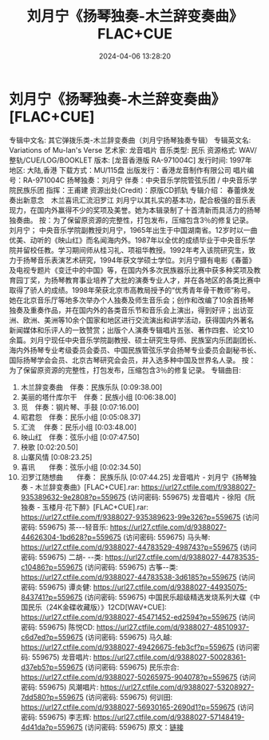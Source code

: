 ﻿---
title: 刘月宁《扬琴独奏-木兰辞变奏曲》FLAC+CUE
date: 2024-04-06 13:28:20
categories: 古典音乐、新世纪、纯音雅乐
tags: 纯音雅乐
---
# 刘月宁《扬琴独奏-木兰辞变奏曲》[FLAC+CUE]

专辑中文名: 其它弹拨乐类-木兰辞变奏曲（刘月宁扬琴独奏专辑）
专辑英文名: Variations of Mu-lan's Verse
艺术家: 龙音唱片
音乐类型: 民乐
资源格式: WAV/整轨/CUE/LOG/BOOKLET
版本: [龙音香港版 RA-971004C]
发行时间: 1997年
地区: 大陆,香港
下载方式：MU/115盘
出版发行：香港龙音制作有限公司
唱片编号：RA-971004C
扬琴独奏：刘月宁
伴奏：中央音乐学院管弦乐团 / 中央音乐学院民族乐团
指挥：王甫建
资源出处(Credit)：原版CD抓轨
专辑介绍：
春蕾焕发奏出新意念　木兰喜讯汇流汨罗江
刘月宁以其扎实的基本功，配合极强的音乐表现力，在国内外赢得不少的奖项及美誉。她为本辑录制了十首清新而具活力的扬琴独奏曲。
按：为了保留原资源的完整性，打包发布，压缩包含3％的修复记录。
刘月宁；
中央音乐学院副教授刘月宁，1965年出生于中国湖南省。12岁时以一曲优美、动听的《映山红》而名闻海内外。1987年以全优的成绩毕业于中央音乐学院并留校任教。学习期间师从桂习礼、项祖华教授。1992年考入该院研究生，致力于扬琴音乐表演艺术研究，1994年获文学硕士学位。刘月宁摄有电影《春蕾》及电视专题片《变迁中的中国》等，在国内外多次民族器乐比赛中获多种奖项及教育园丁奖，为扬琴教育事业培养了大批的演奏专业人才，并在各地区的各类比赛中取得了骄人的成绩。1998年荣获北京市高教局授予的“优秀青年骨干教师”称号。
她在北京音乐厅等地多次举办个人独奏及师生音乐会；创作和改编了10余首扬琴独奏及重奏作品，并在国内外的各类音乐节和音乐会上演出，得到好评；出访亚洲、欧洲、美洲等10余个国家和地区进行交流演出和讲学活动，获得国内外著名新闻媒体和乐评人的一致赞赏；出版个人演奏专辑唱片五张、著作四套、论文10余篇。刘月宁现任中央音乐学院副教授、硕士研究生导师、民族室内乐团副团长、海内外扬琴专业考级委员会委员、中国民族管弦乐学会扬琴专业委员会副秘书长、国际扬琴学会会员、北京古琴研究会会员，并入选多种中国及世界名人录。
按：为了保留原资源的完整性，打包发布，压缩包含3％的修复记录。
专辑曲目:
01. 木兰辞变奏曲　伴奏：民族乐队 [0:09:38.00]
02. 美丽的塔什库尔干　伴奏：民族小组 [0:06:38.00]
03. 觅　伴奏：钢片琴、手鼓 [0:07:16.00]
04. 昭君怨　伴奏：民乐小组 [0:05:08.37]
05. 汇流　 伴奏：民乐小组 [0:03:48.00]
06. 映山红　伴奏：弦乐小组 [0:07:47.50]
07. 秧歌 [0:02:20.50]
08. 山寨风情 [0:08:23.25]
09. 喜讯　　伴奏：弦乐小组 [0:02:34.50]
10. 汩罗江随想曲　　伴奏： 民族乐队 [0:07:44.25]
龙音唱片 - 刘月宁《扬琴独奏 - 木兰辞变奏曲》[FLAC+CUE].rar: https://url27.ctfile.com/f/9388027-935389632-9e2808?p=559675
(访问密码: 559675)
龙音唱片 - 徐阳《阮独奏 - 玉楼月·花下醉》[FLAC+CUE].rar: https://url27.ctfile.com/f/9388027-935389623-99e326?p=559675
(访问密码: 559675)
茶---轻音乐: https://url27.ctfile.com/d/9388027-44626304-1bd628?p=559675
(访问密码: 559675)
马头琴: https://url27.ctfile.com/d/9388027-44783529-498743?p=559675
(访问密码: 559675)
二胡- --类: https://url27.ctfile.com/d/9388027-44783535-c10486?p=559675
(访问密码: 559675)
古筝--类: https://url27.ctfile.com/d/9388027-44783538-3d6185?p=559675
(访问密码: 559675)
谭炎健: https://url27.ctfile.com/d/9388027-44935075-843741?p=559675
(访问密码: 559675)
中国民乐超级精选发烧系列大碟《中国民乐（24K金碟收藏版）》12CD[WAV+CUE]: https://url27.ctfile.com/d/9388027-45471452-ed2594?p=559675
(访问密码: 559675)
陈悦CD: https://url27.ctfile.com/d/9388027-48510937-c6d7ed?p=559675
(访问密码: 559675)
马久越: https://url27.ctfile.com/d/9388027-49426675-feb3cf?p=559675
(访问密码: 559675)
龙音唱片: https://url27.ctfile.com/d/9388027-50028361-d37eb5?p=559675
(访问密码: 559675)
民乐宗合: https://url27.ctfile.com/d/9388027-50265975-904078?p=559675
(访问密码: 559675)
风潮唱片: https://url27.ctfile.com/d/9388027-53208927-7dd580?p=559675
(访问密码: 559675)
何训田: https://url27.ctfile.com/d/9388027-56930165-2690d1?p=559675
(访问密码: 559675)
李志辉: https://url27.ctfile.com/d/9388027-57148419-4d41da?p=559675
(访问密码: 559675)
原文：[链接](https://blog.sina.com.cn/s/blog_1647c7e7601031511.html)
